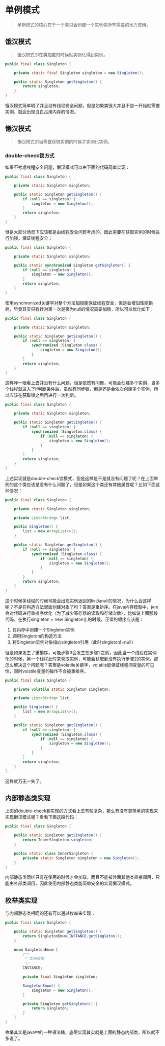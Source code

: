 # 单例模式
> 单例模式的核心在于一个类只会创建一个实例供所有需要的地方使用。

## 饿汉模式
> 饿汉模式即在类加载的时候就实例化得到实例。

```java
public final class Singleton {

    private static final Singleton singleton = new Singleton();

    public static Singleton getSingleton() {
        return singleton;
    }
}
```
饿汉模式简单明了并且没有线程安全问题，但是如果类很大并且不是一开始就需要实例，就会出现白白占用内存的情况。

## 懒汉模式
> 懒汉模式即当需要获取实例的时候才实例化实例。

### double-check锁方式
如果不考虑线程安全问题，懒汉模式可以由下面的代码简单实现：
```java
public final class Singleton {

    private static Singleton singleton;

    public static Singleton getSingleton() {
        if (null == singleton) {
            singleton = new Singleton();
        }
        return singleton;
    }
}
```
但是大部分场景下应该都是由线程安全问题考虑的，因此需要在获取实例的时候进行加锁，保证线程安全：
```java
public final class Singleton {

    private static Singleton singleton;

    public static synchronized Singleton getSingleton() {
        if (null == singleton) {
            singleton = new Singleton();
        }
        return singleton;
    }
}
```
使用synchronized关键字对整个方法加锁能保证线程安全，但是会增加性能损耗，毕竟其实只有针对第一次是否为null的情况需要加锁，所以可以优化如下：
```java
public final class Singleton {

    private static Singleton singleton;

    public static Singleton getSingleton() {
        if (null == singleton) {
            synchronized (Singleton.class) {
                singleton = new Singleton();
            }
        }
        return singleton;
    }
}
```
这样咋一眼看上去并没有什么问题，但是依然有问题，可能会创建多个实例，当多个线程就进入了if判断条件后，虽然有同步锁，但是还是会依次创建多个实例，所以应该在获取锁之后再进行一次判断。
```java
public final class Singleton {

    private static Singleton singleton;

    public static Singleton getSingleton() {
        if (null == singleton) {
            synchronized (Singleton.class) {
                if (null == singleton) {
                    singleton = new Singleton();
                }
            }
        }
        return singleton;
    }
}
```
上述实现就是double-check锁模式，但是这样是不是就没有问题了呢？在上面举例的这个类应该是没有什么问题了，但是如果这个类还有其他属性呢？比如下面这种情况：
```java
public final class Singleton {

    private static Singleton singleton;

    private List<String> list;

    public Singleton() {
        list = new ArrayList<>();
    }

    public static Singleton getSingleton() {
        if (null == singleton) {
            synchronized (Singleton.class) {
                if (null == singleton) {
                    singleton = new Singleton();
                }
            }
        }
        return singleton;
    }
}
```
这个时候多线程的时候可能会出现实例返回的list为null的情况，为什么会这样呢？不是在构造方法里面创建对象了吗？答案是重排序。在java内存模型中，jvm会对代码进行重排序优化（为了减少寄存器的读取和存储次数），比如说上面那段代码，在执行singleton = new Singleton();的时候，正常的顺序应该是：
1. 在内存中创建一个Singleton实例
2. 调用Singleton的构造方法
3. 将Singleton实例对象指向singleton引用（此时singleton!=null）

但是如果发生了重排序，可能步骤3会发生在步骤2之前，因此当一个线程在实例化的时候，另一个线程此时来获取实例，可能会获取到没有执行步骤2的实例。那怎么解决这个问题呢？答案是volatile关键字，volatile能保证线程间变量的可见性，同时volatile变量的操作不会被重排序。
```java
public final class Singleton {

    private volatile static Singleton singleton;

    private List<String> list;

    public Singleton() {
        list = new ArrayList<>();
    }

    public static Singleton getSingleton() {
        if (null == singleton) {
            synchronized (Singleton.class) {
                if (null == singleton) {
                    singleton = new Singleton();
                }
            }
        }
        return singleton;
    }
}
```
这样就万无一失了。

## 内部静态类实现
上面的double-check锁实现的方式看上去有些复杂，那么有没有更简单的实现来实现懒汉模式呢？看看下面这段代码：
```java
public final class Singleton {

    public static Singleton getSingleton() {
        return InnerSingleton.singleton;
    }

    public static class InnerSingleton {
        private static Singleton singleton = new Singleton();
    }
}
```
内部静态类同样只有在使用的时候才会加载，而且不能被外面其他类直接调用，只能由外部类调用，因此使用内部静态类能简单安全的实现懒汉模式。

## 枚举类实现
与内部静态类相同的还有可以通过枚举来实现：
```java
public final class Singleton {

    public static Singleton getSingleton() {
        return SingletonEnum.INSTANCE.getSingleton();
    }

    enum SingletonEnum {
        /**
         * 实例枚举
         */
        INSTANCE;

        private final Singleton singleton;

        SingletonEnum() {
            singleton = new Singleton();
        }

        private Singleton getSingleton() {
            return singleton;
        }
    }
}
```
枚举其实是java中的一种语法糖，底层实现其实就是上面的静态内部类，所以就不多说了。


